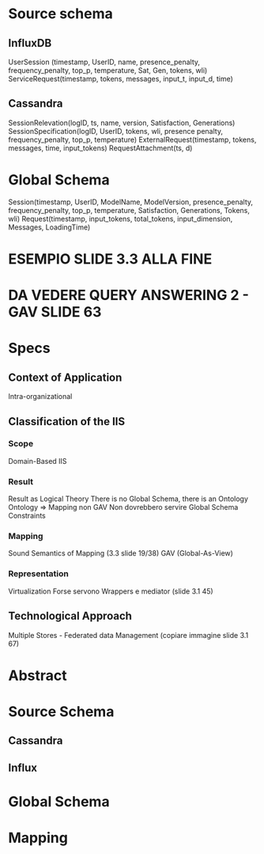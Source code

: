 # Source schema

## InfluxDB
UserSession (timestamp, UserID, name, presence_penalty, frequency_penalty, top_p, temperature, Sat, Gen, tokens, wli)
ServiceRequest(timestamp, tokens, messages, input_t, input_d, time)

## Cassandra
SessionRelevation(logID, ts, name, version, Satisfaction, Generations)
SessionSpecification(logID, UserID, tokens, wli, presence penalty, frequency_penalty, top_p, temperature)
ExternalRequest(timestamp, tokens, messages, time, input_tokens)
RequestAttachment(ts, d)

# Global Schema
Session(timestamp, UserID, ModelName, ModelVersion, presence_penalty, frequency_penalty, top_p, temperature, Satisfaction, Generations, Tokens, wli)
Request(timestamp, input_tokens, total_tokens, input_dimension, Messages, LoadingTime)


# ESEMPIO SLIDE 3.3 ALLA FINE
# DA VEDERE QUERY ANSWERING 2 - GAV SLIDE 63

# Specs

## Context of Application
Intra-organizational

## Classification of the IIS

### Scope
Domain-Based IIS 

### Result
Result as Logical Theory
There is no Global Schema, there is an Ontology
Ontology => Mapping non GAV
Non dovrebbero servire Global Schema Constraints

### Mapping
Sound Semantics of Mapping (3.3 slide 19/38)
GAV (Global-As-View)

### Representation
Virtualization
Forse servono Wrappers e mediator (slide 3.1 45)

## Technological Approach
Multiple Stores - Federated data Management (copiare immagine slide 3.1 67)



# Abstract

# Source Schema

## Cassandra

## Influx

# Global Schema

# Mapping